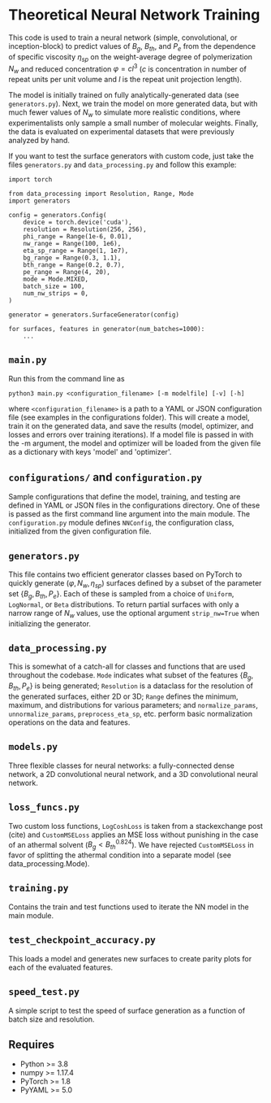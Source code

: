 # Theoretical Neural Network Training
This code is used to train a neural network (simple, convolutional, or inception-block)
to predict values of $B_{g}$, $B_{th}$, and $P_{e}$ from the dependence of specific
viscosity $\eta_{sp}$ on the weight-average degree of polymerization $N_{w}$ and 
reduced concentration $\varphi=cl^{3}$ ($c$ is concentration in number of repeat units
per unit volume and $l$ is the repeat unit projection length).

The model is initially trained on fully analytically-generated data (see 
`generators.py`). Next, we train the model on more generated data, but with much fewer
values of $N_{w}$ to simulate more realistic conditions, where experimentalists only
sample a small number of molecular weights. Finally, the data is evaluated on 
experimental datasets that were previously analyzed by hand.

If you want to test the surface generators with custom code, just take the files
`generators.py` and `data_processing.py` and follow this example:

    import torch

    from data_processing import Resolution, Range, Mode
    import generators

    config = generators.Config(
        device = torch.device('cuda'),
        resolution = Resolution(256, 256),
        phi_range = Range(1e-6, 0.01),
        nw_range = Range(100, 1e6),
        eta_sp_range = Range(1, 1e7),
        bg_range = Range(0.3, 1.1),
        bth_range = Range(0.2, 0.7),
        pe_range = Range(4, 20),
        mode = Mode.MIXED,
        batch_size = 100,
        num_nw_strips = 0,
    )

    generator = generators.SurfaceGenerator(config)

    for surfaces, features in generator(num_batches=1000):
        ...

## `main.py`
Run this from the command line as

    python3 main.py <configuration_filename> [-m modelfile] [-v] [-h]

where `<configuration_filename>` is a path to a YAML or JSON configuration file (see
examples in the configurations folder). This will create a model, train it on the
generated data, and save the results (model, optimizer, and losses and errors over
training iterations). If a model file is passed in with the -m argument, the model
and optimizer will be loaded from the given file as a dictionary with keys 'model' and
'optimizer'.

## `configurations/` and `configuration.py`
Sample configurations that define the model, training, and testing are defined in YAML 
or JSON files in the configurations directory. One of these is passed as the first
command line argument into the main module. The `configuration.py` module defines 
`NNConfig`, the configuration class, initialized from the given configuration file.


## `generators.py`
This file contains two efficient generator classes based on PyTorch to quickly
generate $(\varphi, N_{w}, \eta_{sp})$ surfaces defined by a subset of the parameter set
$\{B_{g}, B_{th}, P_{e}\}$. Each of these is sampled from a choice of `Uniform`, 
`LogNormal`, or `Beta` distributions. To return partial surfaces with only a narrow 
range of $N_w$ values, use the optional argument `strip_nw=True` when initializing the
generator.

## `data_processing.py`
This is somewhat of a catch-all for classes and functions that are used throughout the
codebase. `Mode` indicates what subset of the features $\{B_{g}, B_{th}, P_{e}\}$ is
being generated; `Resolution` is a dataclass for the resolution of the
generated surfaces, either 2D or 3D; `Range` defines the minimum, maximum, and 
distributions for various parameters; and `normalize_params`, `unnormalize_params`,
`preprocess_eta_sp`, etc. perform basic normalization operations on the data and 
features.

## `models.py`
Three flexible classes for neural networks: a fully-connected dense network, a 2D 
convolutional neural network, and a 3D convolutional neural network.

## `loss_funcs.py`
Two custom loss functions, `LogCoshLoss` is taken from a stackexchange post (cite) and 
`CustomMSELoss` applies an MSE loss without punishing in the case of an athermal solvent
($B_{g} < B_{th}^{0.824}$). We have rejected `CustomMSELoss` in favor of splitting the
athermal condition into a separate model (see data_processing.Mode).

## `training.py`
Contains the train and test functions used to iterate the NN model in the main
module.

## `test_checkpoint_accuracy.py`
This loads a model and generates new surfaces to create parity plots for each of the 
evaluated features.

## `speed_test.py`
A simple script to test the speed of surface generation as a function of batch
size and resolution.

## Requires
- Python >= 3.8
- numpy >= 1.17.4
- PyTorch >= 1.8
- PyYAML >= 5.0
